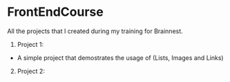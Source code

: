 # FrontEndCourse
All the projects that I created during my training for Brainnest.
1. Project 1:
 - A simple project that demostrates the usage of (Lists, Images and Links)
2. Project 2:

 
